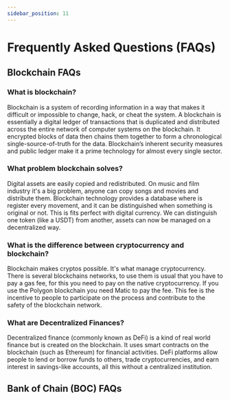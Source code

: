 ```yaml
---
sidebar_position: 11
---
```


# Frequently Asked Questions (FAQs)

## Blockchain FAQs

### What is blockchain?

Blockchain is a system of recording information in a way that makes it difficult or impossible to change, hack, or cheat the system. A blockchain is essentially a digital ledger of transactions that is duplicated and distributed across the entire network of computer systems on the blockchain. It encrypted blocks of data then chains them together to form a chronological single-source-of-truth for the data. Blockchain’s inherent security measures and public ledger make it a prime technology for almost every single sector.

### What problem blockchain solves?

Digital assets are easily copied and redistributed. On music and film industry it's a big problem, anyone can copy songs and movies and distribute them. Blockchain technology provides a database where is register every movement, and it can be distinguished when something is original or not. This is fits perfect with digital currency. We can distinguish one token (like a USDT) from another, assets can now be managed on a decentralized way.

### What is the difference between cryptocurrency and blockchain?

Blockchain makes cryptos possible. It's what manage cryptocurrency. There is several blockchains networks, to use them is usual that you have to pay a gas fee, for this you need to pay on the native cryptocurrency. If you use the Polygon blockchain you need Matic to pay the fee. This fee is the incentive to people to participate on the process and contribute to the safety of the blockchain network.

### What are Decentralized Finances? 

Decentralized finance (commonly known as DeFi) is a kind of real world finance but is created on the blockchain. It uses smart contracts on the blockchain (such as Ethereum) for financial activities. DeFi platforms allow people to lend or borrow funds to others, trade cryptocurrencies, and earn interest in savings-like accounts, all this without a centralized institution.

## Bank of Chain (BOC) FAQs


